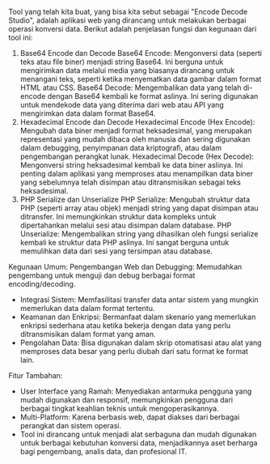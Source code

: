 Tool yang telah kita buat, yang bisa kita sebut sebagai "Encode Decode Studio", adalah aplikasi web yang dirancang untuk melakukan berbagai operasi konversi data. Berikut adalah penjelasan fungsi dan kegunaan dari tool ini:

1. Base64 Encode dan Decode
Base64 Encode: Mengonversi data (seperti teks atau file biner) menjadi string Base64. Ini berguna untuk mengirimkan data melalui media yang biasanya dirancang untuk menangani teks, seperti ketika menyematkan data gambar dalam format HTML atau CSS.
Base64 Decode: Mengembalikan data yang telah di-encode dengan Base64 kembali ke format aslinya. Ini sering digunakan untuk mendekode data yang diterima dari web atau API yang mengirimkan data dalam format Base64.
2. Hexadecimal Encode dan Decode
Hexadecimal Encode (Hex Encode): Mengubah data biner menjadi format heksadesimal, yang merupakan representasi yang mudah dibaca oleh manusia dan sering digunakan dalam debugging, penyimpanan data kriptografi, atau dalam pengembangan perangkat lunak.
Hexadecimal Decode (Hex Decode): Mengonversi string heksadesimal kembali ke data biner aslinya. Ini penting dalam aplikasi yang memproses atau menampilkan data biner yang sebelumnya telah disimpan atau ditransmisikan sebagai teks heksadesimal.
3. PHP Serialize dan Unserialize
PHP Serialize: Mengubah struktur data PHP (seperti array atau objek) menjadi string yang dapat disimpan atau ditransfer. Ini memungkinkan struktur data kompleks untuk dipertahankan melalui sesi atau disimpan dalam database.
PHP Unserialize: Mengembalikan string yang dihasilkan oleh fungsi serialize kembali ke struktur data PHP aslinya. Ini sangat berguna untuk memulihkan data dari sesi yang tersimpan atau database.

Kegunaan Umum:
Pengembangan Web dan Debugging: Memudahkan pengembang untuk menguji dan debug berbagai format encoding/decoding.
- Integrasi Sistem: Memfasilitasi transfer data antar sistem yang mungkin memerlukan data dalam format tertentu.
- Keamanan dan Enkripsi: Bermanfaat dalam skenario yang memerlukan enkripsi sederhana atau ketika bekerja dengan data yang perlu ditransmisikan dalam format yang aman.
- Pengolahan Data: Bisa digunakan dalam skrip otomatisasi atau alat yang memproses data besar yang perlu diubah dari satu format ke format lain.

Fitur Tambahan:
- User Interface yang Ramah: Menyediakan antarmuka pengguna yang mudah digunakan dan responsif, memungkinkan pengguna dari berbagai tingkat keahlian teknis untuk mengoperasikannya.
- Multi-Platform: Karena berbasis web, dapat diakses dari berbagai perangkat dan sistem operasi.
- Tool ini dirancang untuk menjadi alat serbaguna dan mudah digunakan untuk berbagai kebutuhan konversi data, menjadikannya aset berharga bagi pengembang, analis data, dan profesional IT.
